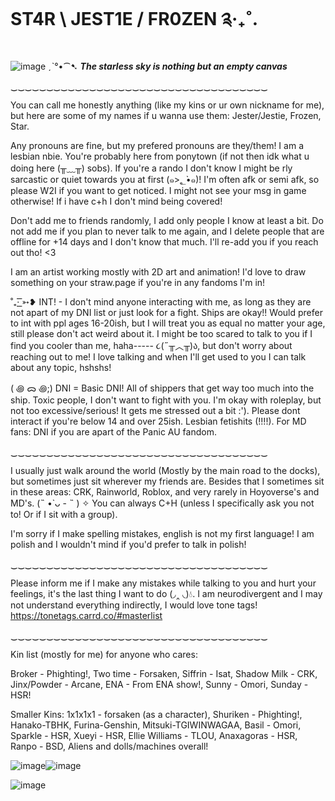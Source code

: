 # ST4R \ JEST1E / FR0ZEN ༉‧₊˚.

![image](https://github.com/user-attachments/assets/b6e5946f-b8ec-4e6a-a19e-ba99389f5195)
ˏˋ°•⁀➷ ***The starless sky is nothing but an empty canvas***

‿‿‿‿‿‿‿‿‿‿‿‿‿‿‿‿‿‿‿‿‿‿‿‿‿‿‿‿‿‿‿‿‿‿‿‿

You can call me honestly anything (like my kins or ur own nickname for me), but here are some of my names if u wanna use them: Jester/Jestie, Frozen, Star.

Any pronouns are fine, but my prefered pronouns are they/them! I am a lesbian nbie. You're probably here from ponytown (if not then idk what u doing here (╥﹏╥) sobs). If you're a rando I don't know I might be rly sarcastic or quiet towards you at first (๑>؂•̀๑)! I'm often afk or semi afk, so please W2I if you want to get noticed. I might not see your msg in game otherwise! If i have c+h I don't mind being covered!

Don't add me to friends randomly, I add only people I know at least a bit. Do not add me if you plan to never talk to me again, and I delete people that are offline for +14 days and I don't know that much. I'll re-add you if you reach out tho! <3

I am an artist working mostly with 2D art and animation! I'd love to draw something on your straw.page if you're in any fandoms I'm in!

˚₊· ͟͟͞͞➳❥ INT! - I don't mind anyone interacting with me, as long as they are not apart of my DNI list or just look for a fight. Ships are okay!! Would prefer to int with ppl ages 16-20ish, but I will treat you as equal no matter your age, still please don't act weird about it. I might be too scared to talk to you if I find you cooler than me, haha----- ૮(˶╥︿╥)ა, but don't worry about reaching out to me! I love talking and when I'll get used to you I can talk about any topic, hshshs!

( ꩜ ᯅ ꩜;)⁭ ⁭DNI = Basic DNI! All of shippers that get way too much into the ship. Toxic people, I don't want to fight with you. I'm okay with roleplay, but not too excessive/serious! It gets me stressed out a bit :'). Please dont interact if you're below 14 and over 25ish. Lesbian fetishits (!!!!). For MD fans: DNI if you are apart of the Panic AU fandom.

‿‿‿‿‿‿‿‿‿‿‿‿‿‿‿‿‿‿‿‿‿‿‿‿‿‿‿‿‿‿‿‿‿‿‿‿

I usually just walk around the world (Mostly by the main road to the docks), but sometimes just sit wherever my friends are. Besides that I sometimes sit in these areas: CRK, Rainworld, Roblox, and very rarely in Hoyoverse's and MD's. (˵ •̀ ᴗ - ˵ ) ✧ You can always C+H (unless I specifically ask you not to! Or if I sit with a group).

I'm sorry if I make spelling mistakes, english is not my first language! I am polish and I wouldn't mind if you'd prefer to talk in polish!

‿‿‿‿‿‿‿‿‿‿‿‿‿‿‿‿‿‿‿‿‿‿‿‿‿‿‿‿‿‿‿‿‿‿‿‿

Please inform me if I make any mistakes while talking to you and hurt your feelings, it's the last thing I want to do (◞‸ ◟)💧. I am neurodivergent and I may not understand everything indirectly, I would love tone tags! https://tonetags.carrd.co/#masterlist

‿‿‿‿‿‿‿‿‿‿‿‿‿‿‿‿‿‿‿‿‿‿‿‿‿‿‿‿‿‿‿‿‿‿‿‿

Kin list (mostly for me) for anyone who cares:

Broker - Phighting!, Two time - Forsaken, Siffrin - Isat, Shadow Milk - CRK, Jinx/Powder - Arcane, ENA - From ENA show!, Sunny - Omori, Sunday - HSR!

Smaller Kins:
1x1x1x1 - forsaken (as a character), Shuriken - Phighting!, Hanako-TBHK, Furina-Genshin, Mitsuki-TGIWINWAGAA, Basil - Omori, Sparkle - HSR, Xueyi - HSR, Ellie Williams - TLOU, Anaxagoras - HSR, Ranpo - BSD, Aliens and dolls/machines overall!

![image](https://github.com/user-attachments/assets/c8011e8e-7625-4600-bd17-b21469ae27a1)![image](https://github.com/user-attachments/assets/7befc55e-503e-4ea7-b16a-cf08e9ea7da9)




![image](https://github.com/user-attachments/assets/c47b6988-ed8e-44df-a8f1-2cfcd250c18a)

